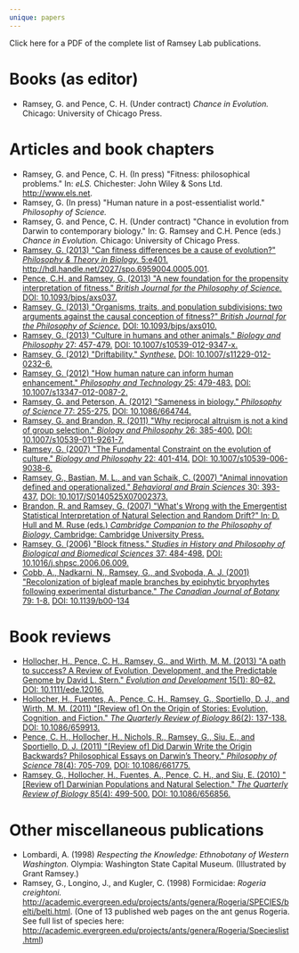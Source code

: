 ```yaml
---
unique: papers
---
```


Click here for a PDF of the complete list of Ramsey Lab publications.


# Books (as editor)

*   Ramsey, G. and Pence, C. H.  (Under contract)  _Chance in Evolution._  Chicago: University of Chicago Press.


# Articles and book chapters

*   Ramsey, G. and Pence, C. H. (In press) "Fitness: philosophical problems." In: _eLS._ Chichester: John Wiley & Sons Ltd. <http://www.els.net>.
*   Ramsey, G. (In press) "Human nature in a post-essentialist world." _Philosophy of Science._
*   Ramsey, G. and Pence, C. H. (Under contract) "Chance in evolution from Darwin to contemporary biology." In: G. Ramsey and C.H. Pence (eds.) _Chance in Evolution._ Chicago: University of Chicago Press.
*   [Ramsey, G. (2013) "Can fitness differences be a cause of evolution?" _Philosophy & Theory in Biology._ 5:e401.](/papers/2013-ptib-fitness-differences.pdf) <http://hdl.handle.net/2027/spo.6959004.0005.001>.
*   [Pence, C.H. and Ramsey, G. (2013) "A new foundation for the propensity interpretation of fitness." _British Journal for the Philosophy of Science._](/papers/2013-bjps-new-foundation-advance-access.pdf) [DOI: 10.1093/bjps/axs037.](http://dx.doi.org/10.1093/bjps/axs037)
*   [Ramsey, G. (2013) "Organisms, traits, and population subdivisions: two arguments against the causal conception of fitness?" _British Journal for the Philosophy of Science._](/papers/2013-bjps-organisms-traits-subdivisions-advance-access.pdf) [DOI: 10.1093/bjps/axs010.](http://dx.doi.org/10.1093/bjps/axs010)
*   [Ramsey, G. (2013) "Culture in humans and other animals." _Biology and Philosophy_ 27: 457-479.](/papers/2013-bp-culture-humans-animals.pdf) [DOI: 10.1007/s10539-012-9347-x.](http://dx.doi.org/10.1007/s10539-012-9347-x)
*   [Ramsey, G. (2012) "Driftability." _Synthese._](/papers/2012-syn-driftability-advance-access.pdf) [DOI: 10.1007/s11229-012-0232-6.](http://dx.doi.org/10.1007/s11229-012-0232-6)
*   [Ramsey, G. (2012) "How human nature can inform human enhancement." _Philosophy and Technology_ 25: 479-483.](/papers/2012-pt-human-nature-enhancement.pdf) [DOI: 10.1007/s13347-012-0087-2.](http://dx.doi.org/10.1007/s13347-012-0087-2)
*   [Ramsey, G. and Peterson, A. (2012) "Sameness in biology." _Philosophy of Science_ 77: 255-275.](/papers/2012-ps-sameness-in-biology.pdf) [DOI: 10.1086/664744.](http://dx.doi.org/10.1086/664744)
*   [Ramsey, G. and Brandon, R. (2011) "Why reciprocal altruism is not a kind of group selection." _Biology and Philosophy_ 26: 385-400.](/papers/2011-bp-reciprocal-altruism.pdf) [DOI: 10.1007/s10539-011-9261-7.](http://dx.doi.org/10.1007/s10539-011-9261-7)
*   [Ramsey, G. (2007) "The Fundamental Constraint on the evolution of culture." _Biology and Philosophy_ 22: 401-414.](/papers/2007-bp-fundamental-constraint.pdf) [DOI: 10.1007/s10539-006-9038-6.](http://dx.doi.org/10.1007/s10539-006-9038-6)
*   [Ramsey, G., Bastian, M. L., and van Schaik, C. (2007) "Animal innovation defined and operationalized." _Behavioral and Brain Sciences_ 30: 393-437.](/papers/2007-bbs-animal-innovation.pdf) [DOI: 10.1017/S0140525X07002373.](http://dx.doi.org/10.1017/S0140525X07002373)
*   [Brandon, R. and Ramsey, G. (2007) "What's Wrong with the Emergentist Statistical Interpretation of Natural Selection and Random Drift?" In: D. Hull and M. Ruse (eds.) _Cambridge Companion to the Philosophy of Biology,_ Cambridge: Cambridge University Press.](/papers/2007-ccpb-emergentist-statistical-interpretation.pdf)
*   [Ramsey, G. (2006) "Block fitness." _Studies in History and Philosophy of Biological and Biomedical Sciences_ 37: 484-498.](/papers/2006-shpbbs-block-fitness.pdf) [DOI: 10.1016/j.shpsc.2006.06.009.](http://dx.doi.org/10.1016/j.shpsc.2006.06.009)
*   [Cobb, A., Nadkarni, N., Ramsey, G., and Svoboda, A. J. (2001) "Recolonization of bigleaf maple branches by epiphytic bryophytes following experimental disturbance." _The Canadian Journal of Botany_ 79: 1-8.](/papers/2001-cjb-bryophyte-recolonization.pdf) [DOI: 10.1139/b00-134](http://dx.doi.org/10.1139/b00-134)


# Book reviews

*   [Hollocher, H., Pence, C. H., Ramsey, G., and Wirth, M. M. (2013) "A path to success? A Review of Evolution, Development, and the Predictable Genome by David L. Stern." _Evolution and Development_ 15(1): 80–82.](/papers/2013-ed-stern-review.pdf) [DOI: 10.1111/ede.12016.](http://dx.doi.org/10.1111/ede.12016)
*   [Hollocher, H., Fuentes, A., Pence, C. H., Ramsey, G., Sportiello, D. J., and Wirth, M. M. (2011) "[Review of] On the Origin of Stories: Evolution, Cognition, and Fiction." _The Quarterly Review of Biology_ 86(2): 137-138.](/papers/2011-qrb-boyd-review.pdf) [DOI: 10.1086/659913.](http://dx.doi.org/10.1086/659913)
*   [Pence, C. H., Hollocher, H., Nichols, R., Ramsey, G., Siu, E., and Sportiello, D. J. (2011) "[Review of] Did Darwin Write the Origin Backwards? Philosophical Essays on Darwin’s Theory." _Philosophy of Science_ 78(4): 705-709.](/papers/2011-ps-sober-review.pdf) [DOI: 10.1086/661775.](http://dx.doi.org/10.1086/661775)
*   [Ramsey, G., Hollocher, H., Fuentes, A., Pence, C. H., and Siu, E. (2010) "[Review of] Darwinian Populations and Natural Selection." _The Quarterly Review of Biology_ 85(4): 499-500.](/papers/2010-qrb-godfrey-smith-review.pdf) [DOI: 10.1086/656856.](http://dx.doi.org/10.1086/656856)


# Other miscellaneous publications

*   Lombardi, A. (1998) _Respecting the Knowledge: Ethnobotany of Western Washington._  Olympia: Washington State Capital Museum.  (Illustrated by Grant Ramsey.)
*   Ramsey, G., Longino, J., and Kugler, C. (1998) Formicidae: _Rogeria creightoni._ http://academic.evergreen.edu/projects/ants/genera/Rogeria/SPECIES/belti/belti.html. (One of 13 published web pages on the ant genus Rogeria. See full list of species here: <http://academic.evergreen.edu/projects/ants/genera/Rogeria/Specieslist.html>)
